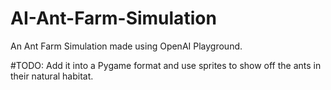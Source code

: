 # AI-Ant-Farm-Simulation
An Ant Farm Simulation made using OpenAI Playground.

#TODO:
    Add it into a Pygame format and use sprites to show off the ants in their natural habitat.
